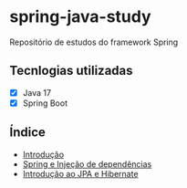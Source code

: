# spring-java-study
Repositório de estudos do framework Spring

## Tecnlogias utilizadas
- [x] Java 17
- [x] Spring Boot

## Índice 
- [Introdução](https://github.com/fredsonchaves07/spring-java-study/blob/main/study-notes/introducao.md)
- [Spring e Injeção de dependências](https://github.com/fredsonchaves07/spring-java-study/blob/main/study-notes/spring-Injecao-dependencias.md)
- [Introdução ao JPA e Hibernate](https://github.com/fredsonchaves07/spring-java-study/blob/main/study-notes/introducao-jpa-hibernate.md)
